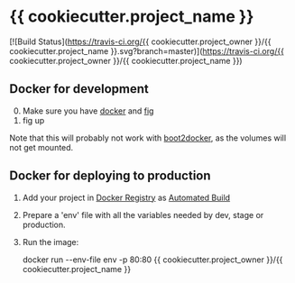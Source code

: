 {{ cookiecutter.project_name }}
==========

[![Build Status](https://travis-ci.org/{{ cookiecutter.project_owner }}/{{ cookiecutter.project_name }}.svg?branch=master)](https://travis-ci.org/{{ cookiecutter.project_owner }}/{{ cookiecutter.project_name }})

Docker for development
----------------------

0. Make sure you have [docker](https://docker.io) and [fig](https://pypi.python.org/pypi/fig)
1. fig up

Note that this will probably not work with
[boot2docker](https://github.com/boot2docker/boot2docker), as the
volumes will not get mounted.


Docker for deploying to production
-----------------------------------

1. Add your project in [Docker Registry](https://registry.hub.docker.com/) as [Automated Build](http://docs.docker.com/docker-hub/builds/)
2. Prepare a 'env' file with all the variables needed by dev, stage or production.
3. Run the image:

    docker run --env-file env -p 80:80 {{ cookiecutter.project_owner }}/{{ cookiecutter.project_name }}
